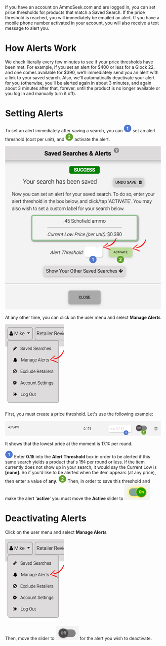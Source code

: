 <!-- TITLE: Alerts -->
<!-- SUBTITLE: A quick summary of Alerts -->

If you have an account on AmmoSeek.com and are logged in, you can set price thresholds for products that match a Saved Search. If the price threshold is reached, you will immediately be emailed an alert. If you have a mobile phone number activated in your account, you will also receive a text message to alert you.

# How Alerts Work
We check literally every few minutes to see if your price thresholds have been met. For example, if you set an alert for $400 or less for a Glock 22, and one comes available for $390, we'll immediately send you an alert with a link to your saved search. Also, we'll automatically deactivate your alert for you (otherwise, you'll be alerted again in about 3 minutes, and again about 3 minutes after that, forever, until the product is no longer available or you log in and manually turn it off).

# Setting Alerts
To set an alert immediately after saving a search, you can ![1 25 X 25](/uploads/1-25-x-25.png "1 25 X 25") set an alert threshold (cost per unit), and ![2 25 X 25](/uploads/2-25-x-25.png "2 25 X 25") activate the alert.

![Setalertaftersavingsearch](/uploads/setalertaftersavingsearch.png "Setalertaftersavingsearch")

At any other time, you can click on the user menu and select **Manage Alerts**

![Managealertsoption](/uploads/managealertsoption.png "Managealertsoption")

First, you must create a price threshold. Let's use the following example:

![Setalert](/uploads/setalert.png "Setalert")

It shows that the lowest price at the moment is 17.1¢ per round.

![1 25 X 25](/uploads/1-25-x-25.png "1 25 X 25") Enter **0.15** into the **Alert Threshold** box in order to be alerted if this same search yields a product that's 15¢ per round or less. If the item currently does not show up in your search, it would say the Current Low is **[none]**. So if you'd like to be alerted when the item appears (at any price), then enter a value of **any**.
![2 25 X 25](/uploads/2-25-x-25.png "2 25 X 25") Then, in order to save this threshold and make the alert '**active**' you must move the **Active** slider to ![Slideron](/uploads/slideron.png "Slideron")

# Deactivating Alerts
Click on the user menu and select **Manage Alerts**

![Managealertsoption](/uploads/managealertsoption.png "Managealertsoption")

Then, move the slider to ![Slideroff](/uploads/slideroff.png "Slideroff") for the alert you wish to deactivate.
